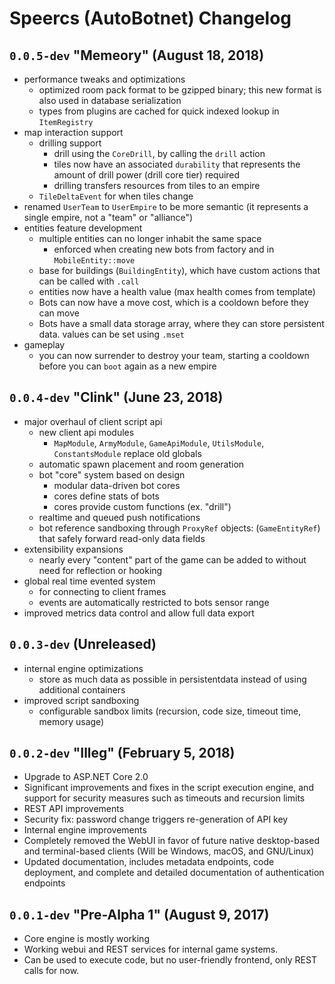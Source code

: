 
# Speercs (AutoBotnet) Changelog

## `0.0.5-dev` "Memeory" (August 18, 2018)

- performance tweaks and optimizations
    - optimized room pack format to be gzipped binary; this new format is also used in database serialization
    - types from plugins are cached for quick indexed lookup in `ItemRegistry`
- map interaction support
    - drilling support
        - drill using the `CoreDrill`, by calling the `drill` action
        - tiles now have an associated `durability` that represents the amount of drill power (drill core tier) required
        - drilling transfers resources from tiles to an empire
    - `TileDeltaEvent` for when tiles change
- renamed `UserTeam` to `UserEmpire` to be more semantic (it represents a single empire, not a "team" or "alliance")
- entities feature development
    - multiple entities can no longer inhabit the same space
        - enforced when creating new bots from factory and in `MobileEntity::move`
    - base for buildings (`BuildingEntity`), which have custom actions that can be called with `.call`
    - entities now have a health value (max health comes from template)
    - Bots can now have a move cost, which is a cooldown before they can move
    - Bots have a small data storage array, where they can store persistent data. values can be set using `.mset`
- gameplay
    - you can now surrender to destroy your team, starting a cooldown before you can `boot` again as a new empire

## `0.0.4-dev` "Clink" (June 23, 2018)

- major overhaul of client script api
    - new client api modules
        - `MapModule`, `ArmyModule`, `GameApiModule`, `UtilsModule`, `ConstantsModule` replace old globals
    - automatic spawn placement and room generation
    - bot "core" system based on design
        - modular data-driven bot cores
        - cores define stats of bots
        - cores provide custom functions (ex. "drill")
    - realtime and queued push notifications
    - bot reference sandboxing through `ProxyRef` objects: (`GameEntityRef`) that safely forward read-only data fields
- extensibility expansions
    - nearly every "content" part of the game can be added to without need for reflection or hooking
- global real time evented system
    - for connecting to client frames
    - events are automatically restricted to bots sensor range
- improved metrics data control and allow full data export

## `0.0.3-dev` (Unreleased)

- internal engine optimizations
    - store as much data as possible in persistentdata instead of using additional containers
- improved script sandboxing
    - configurable sandbox limits (recursion, code size, timeout time, memory usage)

## `0.0.2-dev` "Illeg" (February 5, 2018)

- Upgrade to ASP.NET Core 2.0
- Significant improvements and fixes in the script execution engine, and support for security measures such as timeouts and recursion limits
- REST API improvements
- Security fix: password change triggers re-generation of API key
- Internal engine improvements
- Completely removed the WebUI in favor of future native desktop-based and terminal-based clients (Will be Windows, macOS, and GNU/Linux)
- Updated documentation, includes metadata endpoints, code deployment, and complete and detailed documentation of authentication endpoints

## `0.0.1-dev` "Pre-Alpha 1" (August 9, 2017)

- Core engine is mostly working
- Working webui and REST services for internal game systems.
- Can be used to execute code, but no user-friendly frontend, only REST calls for now.
